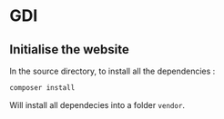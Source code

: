 # GDI

## Initialise the website
In the source directory, to install all the dependencies :

```bash
composer install
```
Will install all dependecies into a folder ``vendor``.
